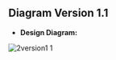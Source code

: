 ## Diagram Version 1.1

- **Design Diagram:**



![2version1 1](https://user-images.githubusercontent.com/95620804/162270428-95d4abeb-4683-4d87-ba7b-c5461975c3f3.png)
